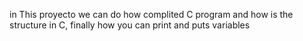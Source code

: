 in This proyecto we can do how complited C program and how is the structure in C, finally how you can print and puts variables
